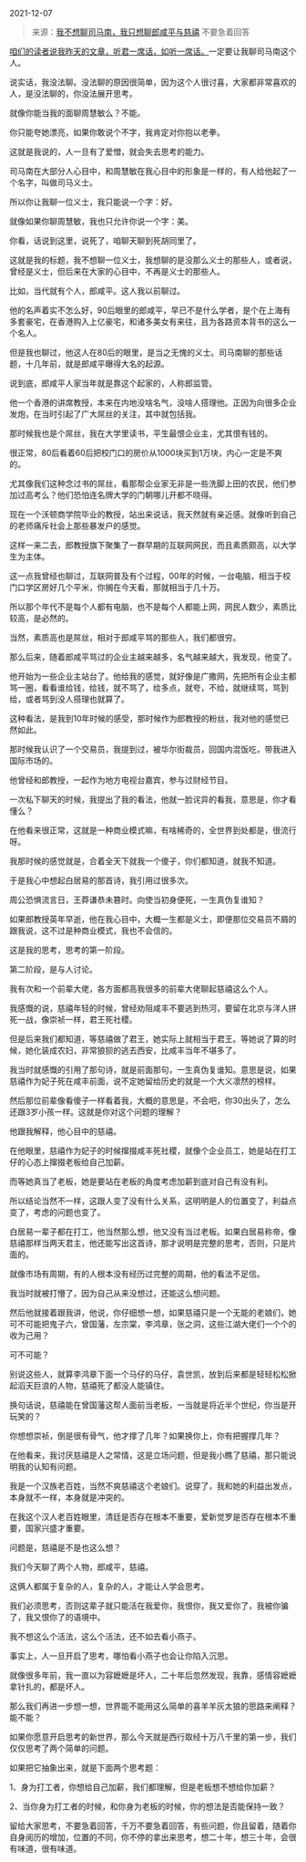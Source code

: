 2021-12-07

> 来源：[我不想聊司马南，我只想聊郎咸平与慈禧](http://mp.weixin.qq.com/s?__biz=MzU0MjYwNDU2Mw==&mid=2247502704&idx=2&sn=3b161438986c61731d925f093fecd2a7&chksm=fb1aa70ccc6d2e1a51c66fcd7cb36209d66673564fdc0f9ef7d0b3e7b26d55ed63ef3a2b3d95&scene=27#wechat_redirect)
> 不要急着回答

[咱们的读者说我昨天的文章，听君一席话，如听一席话。](http://mp.weixin.qq.com/s?__biz=MzU0MjYwNDU2Mw==&mid=2247502672&idx=1&sn=1219218c412418a85a82f84aee456dac&chksm=fb1aa72ccc6d2e3a9a2c242c7d616a0953efc8db4f21a3a22584cc04603da08b29687ca04568&scene=21#wechat_redirect)一定要让我聊司马南这个人。

  

说实话，我没法聊。没法聊的原因很简单，因为这个人很讨喜，大家都非常喜欢的人，是没法聊的，你没法展开思考。

  

就像你能当我的面聊周慧敏么？不能。  

  

你只能夸她漂亮，如果你敢说个不字，我肯定对你抱以老拳。  

  

这就是我说的，人一旦有了爱憎，就会失去思考的能力。  

  

司马南在大部分人心目中，和周慧敏在我心目中的形象是一样的，有人给他起了一个名字，叫做司马义士。

  

所以你让我聊一位义士，我只能说一个字：好。

  

就像如果你聊周慧敏，我也只允许你说一个字：美。  

  

你看，话说到这里，说死了，咱聊天聊到死胡同里了。  

  

这就是我的标题，我不想聊一位义士，我想聊的是没那么义士的那些人，或者说，曾经是义士，但后来在大家的心目中，不再是义士的那些人。  

  

比如，当代就有个人，郎咸平。这人我以前聊过。

  

他的名声着实不怎么好，90后眼里的郎咸平，早已不是什么学者，是个在上海有多套豪宅，在香港购入上亿豪宅，和诸多美女有来往，且为各路资本背书的这么一个名人。

  

但是我也聊过，他这人在80后的眼里，是当之无愧的义士。司马南聊的那些话题，十几年前，就是郎咸平曝得大名的起源。  

  

说到底，郎咸平人家当年就是靠这个起家的，人称郎监管。

  

他一个香港的讲席教授，本来在内地没啥名气，没啥人搭理他。正因为向很多企业发炮，在当时引起了广大屌丝的关注，其中就包括我。  

  

那时候我也是个屌丝，我在大学里读书，平生最恨企业主，尤其恨有钱的。

  

很正常，80后看着60后把校门口的房价从1000块买到1万块，内心一定是不爽的。  

  

尤其像我们这种念过书的屌丝，看那帮企业家无非是一些洗脚上田的农民，他们参加过高考么？他们恐怕连名牌大学的门朝哪儿开都不晓得。  

  

现在一个沃顿商学院毕业的教授，站出来说话，我天然就有亲近感。就像听到自己的老师痛斥社会上那些暴发户的感觉。  

  

这样一来二去，郎教授旗下聚集了一群早期的互联网网民，而且素质颇高，以大学生为主体。

  

这一点我曾经也聊过，互联网普及有个过程，00年的时候，一台电脑，相当于校门口学区房好几个平米，你搁在今天看，那就相当于几十万。

  

所以那个年代不是每个人都有电脑，也不是每个人都能上网，网民人数少，素质比较高，是必然的。

  

当然，素质高也是屌丝，相对于郎咸平骂的那些人，我们都很穷。  

  

那么后来，随着郎咸平骂过的企业主越来越多，名气越来越大，我发现，他变了。

  

他开始为一些企业主站台了。他给我的感觉，就好像是广撒网，先把所有企业主都骂一圈，看看谁给钱，给钱，就不骂了，给多点，就夸，不给，就继续骂，骂到给，或者骂到没人搭理也就算了。  

  

这种看法，是我到10年时候的感受，那时候作为郎教授的粉丝，我对他的感觉已然如此。  

  

那时候我认识了一个交易员，我提到过，被华尔街裁员，回国内混饭吃，带我进入国际市场的。  

  

他曾经和郎教授，一起作为地方电视台嘉宾，参与过财经节目。

  

一次私下聊天的时候，我提出了我的看法，他就一脸诧异的看我，意思是，你才看懂么？

  

在他看来很正常，这就是一种商业模式嘛，有啥稀奇的，全世界到处都是，很流行呀。  

  

我那时候的感觉就是，合着全天下就我一个傻子，你们都知道，就我不知道。

  

于是我心中想起白居易的那首诗，我引用过很多次。  

  

周公恐惧流言日，王莽谦恭未篡时。向使当初身便死，一生真伪复谁知？

  

如果郎教授英年早逝，他在我心目中，大概一生都是义士，即便那位交易员不屑的跟我说，这不过是种商业模式，我也不会信的。  

  

这是我的思考，思考的第一阶段。

  

第二阶段，是与人讨论。  

  

我有次和一个前辈大佬，各方面都高我很多的前辈大佬聊起慈禧这么个人。  

  

我感慨的说，慈禧年轻的时候，曾经劝阻咸丰不要逃到热河，要留在北京与洋人拼死一战，像崇祯一样，君王死社稷。

  

但是后来我们都知道，等慈禧做了君王，她实际上就相当于君王。等她说了算的时候，她化装成农妇，非常狼狈的逃去西安，比咸丰当年不堪多了。  

  

我当时就感慨的引用了那句诗，就是前面那句，一生真伪复谁知。意思是说，如果慈禧作为妃子死在咸丰前面，说不定她留给历史的就是一个大义凛然的榜样。

  

然后那位前辈像看傻子一样看着我，大概的意思是，不会吧，你30出头了，怎么还跟3岁小孩一样。这就是你对这个问题的理解？

  

他跟我解释，他心目中的慈禧。

  

在他眼里，慈禧作为妃子的时候撺掇咸丰死社稷，就像个企业员工，她是站在打工仔的心态上撺掇老板给自己加薪。  

  

而等她真当了老板，她是要站在老板的角度考虑加薪到底对自己有没有利。  

  

所以结论当然不一样，这跟人变了没有什么关系，这明明是人的位置变了，利益点变了，考虑的问题也变了。  

  

白居易一辈子都在打工，他当然那么想，他又没有当过老板。如果白居易称帝，像慈禧那样当两天君主，他还能写出这首诗，那才说明是完整的思考，否则，只是片面的。

  

就像市场有周期，有的人根本没有经历过完整的周期，他的看法不足信。

  

我当时就被打懵了，因为自己从来没想过，还能这么想问题。  

  

然后他就接着跟我讲，他说，你仔细想一想，如果慈禧只是一个无能的老娘们，她可不可能把鬼子六，曾国藩，左宗棠，李鸿章，张之洞，这些江湖大佬们一个个的收为己用？

  

可不可能？

  

别说这些人，就算李鸿章下面一个马仔的马仔，袁世凯，放到后来都是轻轻松松掀起滔天巨浪的人物，慈禧死了都没人能镇住。

  

换句话说，慈禧能在曾国藩这帮人面前当老板，一当就是将近半个世纪，你当是开玩笑的？

  

你想想崇祯，倒是很有骨气，他才撑了几年？如果换你上，你有把握撑几年？

  

在他看来，我讨厌慈禧是人之常情，这是立场问题，但是我小瞧了慈禧，那只能说明我的认知有问题。

  

我是一个汉族老百姓，当然不爽慈禧这个老娘们。说穿了，我和她的利益出发点，本身就不一样，本身就是冲突的。

  

在我这个汉人老百姓眼里，清廷是否存在根本不重要，爱新觉罗是否存在根本不重要，国家兴盛才重要。

  

问题是，慈禧是不是也这么想？

  

我们今天聊了两个人物，郎咸平，慈禧。

  

这俩人都属于复杂的人，复杂的人，才能让人学会思考。

  

我们必须思考，否则这辈子就只能活在我爱你，我恨你，我又爱你了，我被你骗了，我又恨你了的语境中。  

  

我不想这么个活法，这么个活法，还不如去看小燕子。

  

事实上，人一旦开启了思考，哪怕看小燕子也会让你陷入沉思。

  

就像很多年前，我一直以为容嬷嬷是坏人，二十年后忽然发现，我靠，感情容嬷嬷拿针扎的，都是坏人。

  

那么我们再进一步想一想，世界能不能用这么简单的喜羊羊灰太狼的思路来阐释？能不能？

  

如果你愿意开启思考的新世界，那么今天就是西行取经十万八千里的第一步，我们仅仅思考了两个简单的问题。  

  

如果把它抽象出来，就是下面两个思考题：

  

1、身为打工者，你想给自己加薪，我们都理解，但是老板想不想给你加薪？  

2、当你身为打工者的时候，和你身为老板的时候，你的想法是否能保持一致？

  

留给大家思考，不要急着回答，千万不要急着回答，有些问题，你且留着，随着你自身阅历的增加，位置的不同，你不停的拿出来思考，想二十年，想三十年，会很有味道，很有味道。

